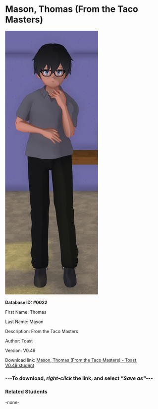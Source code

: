 # Mason, Thomas (From the Taco Masters)

<img src="../../Files/Images/Mason, Thomas (From the Taco Masters).png" title="Mason, Thomas (From the Taco Masters) - Toast, V0.49">

**Database ID: #0022**

First Name: Thomas

Last Name: Mason

Description: From the Taco Masters

Author: Toast

Version: V0.49

Download link: <a href="https://raw.githubusercontent.com/Arbiter1223/Daigaku-Gurashi-Custom-Students/master/Files/Student%20Files/Mason%2C%20Thomas%20(From%20the%20Taco%20Masters)%20-%20Toast%2C%20V0.49.student">Mason, Thomas (From the Taco Masters) - Toast, V0.49.student</a>

### ---**To download, _right-click_ the link, and select _"Save as"_**---

### Related Students

-none-
